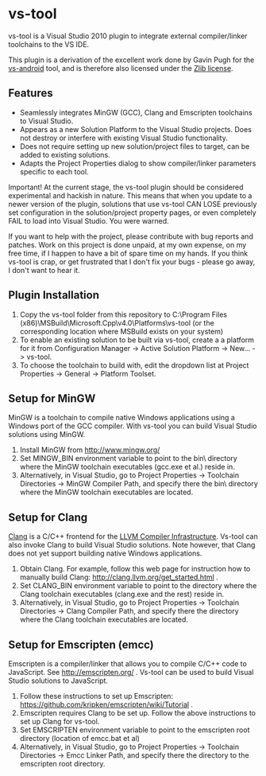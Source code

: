 vs-tool
=======

vs-tool is a Visual Studio 2010 plugin to integrate external compiler/linker toolchains to the VS IDE.

This plugin is a derivation of the excellent work done by Gavin Pugh for the <a href="http://code.google.com/p/vs-android/">vs-android</a> tool, and is therefore also licensed under the <a href="http://en.wikipedia.org/wiki/Zlib_License">Zlib license</a>.

Features
--------
- Seamlessly integrates MinGW (GCC), Clang and Emscripten toolchains to Visual Studio.
- Appears as a new Solution Platform to the Visual Studio projects. Does not destroy or interfere with existing Visual Studio functionality.
- Does not require setting up new solution/project files to target, can be added to existing solutions.
- Adapts the Project Properties dialog to show compiler/linker parameters specific to each tool.

Important! At the current stage, the vs-tool plugin should be considered experimental and hackish in nature. This means that when you update to a newer version of the plugin, solutions that use vs-tool CAN LOSE previously set configuration in the solution/project property pages, or even completely FAIL to load into Visual Studio. You were warned.

If you want to help with the project, please contribute with bug reports and patches. Work on this project is done unpaid, at my own expense, on my free time, if I happen to have a bit of spare time on my hands. If you think vs-tool is crap, or get frustrated that I don't fix your bugs - please go away, I don't want to hear it.

Plugin Installation
-------------------

1. Copy the vs-tool folder from this repository to C:\Program Files (x86)\MSBuild\Microsoft.Cpp\v4.0\Platforms\vs-tool (or the corresponding location where MSBuild exists on your system)
2. To enable an existing solution to be built via vs-tool, create a a platform for it from Configuration Manager -> Active Solution Platform -> New... -> vs-tool.
3. To choose the toolchain to build with, edit the dropdown list at Project Properties -> General -> Platform Toolset.

Setup for MinGW
---------------
MinGW is a toolchain to compile native Windows applications using a Windows port of the GCC compiler. With vs-tool you can build Visual Studio solutions using MinGW.

1. Install MinGW from http://www.mingw.org/
2. Set MINGW_BIN environment variable to point to the bin\ directory where the MinGW toolchain executables (gcc.exe et al.) reside in.
3. Alternatively, in Visual Studio, go to Project Properties -> Toolchain Directories -> MinGW Compiler Path, and specify there the bin\ directory where the MinGW toolchain executables are located.

Setup for Clang
---------------
<a href="http://clang.llvm.org/">Clang</a> is a C/C++ frontend for the <a href="http://llvm.org/">LLVM Compiler Infrastructure</a>. Vs-tool can also invoke Clang to build Visual Studio solutions. Note however, that Clang does not yet support building native Windows applications.

1. Obtain Clang. For example, follow this web page for instruction how to manually build Clang: http://clang.llvm.org/get_started.html .
2. Set CLANG_BIN environment variable to point to the directory where the Clang toolchain executables (clang.exe and the rest) reside in. 
3. Alternatively, in Visual Studio, go to Project Properties -> Toolchain Directories -> Clang Compiler Path, and specify there the directory where the Clang toolchain executables are located.

Setup for Emscripten (emcc)
--------------
Emscripten is a compiler/linker that allows you to compile C/C++ code to JavaScript. See http://emscripten.org/ . Vs-tool can be used to build Visual Studio solutions to JavaScript.

1. Follow these instructions to set up Emscripten: https://github.com/kripken/emscripten/wiki/Tutorial .
2. Emscripten requires Clang to be set up. Follow the above instructions to set up Clang for vs-tool.
4. Set EMSCRIPTEN environment variable to point to the emscripten root directory (location of emcc.bat et al) 
5. Alternatively, in Visual Studio, go to Project Properties -> Toolchain Directories -> Emcc Linker Path, and specify there the directory to the emscripten root directory.
